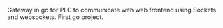 Gateway in go for PLC to communicate with web frontend using Sockets and websockets.
First go project. 